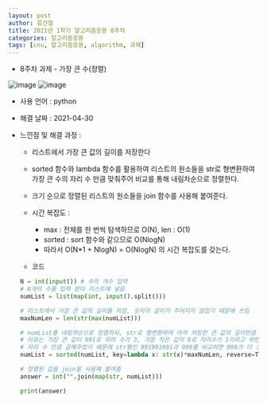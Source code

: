 ```yaml
---
layout: post
author: 류건열
title: 2021년 1학기 알고리즘응용 8주차
categories: 알고리즘응용
tags: [cnu, 알고리즘응용, algorithm, 과제]
---
```


- 8주차 과제 - 가장 큰 수(정렬)

![image](https://user-images.githubusercontent.com/34560965/116639393-6db0d180-a9a3-11eb-9374-2de86a966da7.png)
![image](https://user-images.githubusercontent.com/34560965/116639397-70132b80-a9a3-11eb-8ecb-a940df78458b.png)

- 사용 언어 : python

- 해결 날짜 : 2021-04-30

- 느낀점 및 해결 과정 :

  - 리스트에서 가장 큰 값의 길이를 저장한다
  - sorted 함수와 lambda 함수를 활용하여 리스트의 원소들을 str로 형변환하여 가장 큰 수의 자리 수 만큼 맞춰주어 비교를 통해 내림차순으로 정렬한다.
  - 크기 순으로 정렬된 리스트의 원소들을 join 함수를 사용해 붙여준다.

  - 시간 복잡도 :

    - max : 전체를 한 번씩 탐색하므로 O(N), len : O(1)
    - sorted : sort 함수와 같으므로 O(NlogN)
    - 따라서 O(N\*1 + NlogN) = O(NlogN) 의 시간 복잡도를 갖는다.

  - 코드

  ```python
  N = int(input()) # 수의 개수 입력
  # N개의 수를 입력 받아 리스트에 넣음
  numList = list(map(int, input().split()))

  # 리스트에서 가장 큰 값의 길이를 저장, 숫자의 길이가 주어지지 않았기 때문에 쓰임
  maxNumLen = len(str(max(numList)))

  # numList를 내림차순으로 정렬하되, str로 형변환하여 아까 저장한 큰 값의 길이만큼 곱한 것을 비교하여 정렬
  # 이유는 가장 큰 값이 991로 자리 수가 3, 가장 작은 값이 9로 자리수가 1이라고 하면
  # 자리 수 만큼 곱해주었기 때문에 str형인 991991991과 999를 비교하면 999가 더 크게 됨을 알 수 있음
  numList = sorted(numList, key=lambda x: str(x)*maxNumLen, reverse=True)

  # 정렬된 값을 join을 사용해 붙여줌
  answer = int("".join(map(str, numList)))

  print(answer)
  ```
